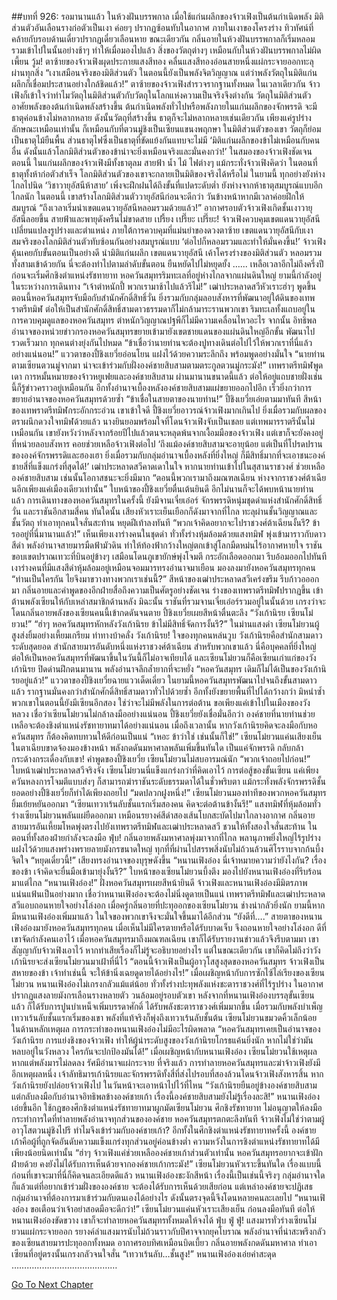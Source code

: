 ##บทที่ 926: รอมานานแล้ว
ในห้วงฝันบรรพกาล เมื่อใช้แก่นผลึกของจ้าวเฟิงเป็นต้นกำเนิดพลัง มิติส่วนตัวอันเลือนรางก่อตัวเป็นเงา ค่อยๆ ปรากฏซ้อนทับในอากาศ
ภายในเงาของโครงร่าง ทิวทัศน์ที่คล้ายกับรอบด้านเดี๋ยวปรากฏเดี๋ยวเลือนหาย
ขณะเดียวกัน กลิ่นอายในห้วงฝันบรรพกาลก็เริ่มหลอมรวมเข้าไปในนั้นอย่างช้าๆ
ทำให้เมื่อมองไปแล้ว สิ่งของวัตถุต่างๆ เหมือนกับในห้วงฝันบรรพกาลไม่ผิดเพี้ยน
วู้ม!
ตาซ้ายของจ้าวเฟิงผุดประกายแสงสีทอง คลื่นแสงสีทองอ่อนสายหนึ่งแผ่กระจายออกทะลุผ่านทุกสิ่ง
“เงาเสมือนจริงของมิติส่วนตัว ในตอนนี้ยังเป็นพลังจิตวิญญาณ แต่ว่าพลังวัตถุในมิติแก่นผลึกก็เชื่อมประสานอย่างใกล้ชิดแล้ว!”
ตาซ้ายของจ้าวเฟิงสำรวจรากฐานทั้งหมด
ในเวลาเดียวกัน จ้าวเฟิงก็เข้าใจว่าทำไมวัตถุในมิติส่วนตัวกับวัตถุในโลกแห่งความเป็นจริงจึงต่างกัน
วัตถุในมิติส่วนตัวอาศัยพลังของต้นกำเนิดพลังสร้างขึ้น
ต้นกำเนิดพลังทั่วไปหรือพลังภายในแก่นผลึกของจักพรรดิ จะมีธาตุค่อนข้างไม่หลากหลาย
ดังนั้นวัตถุที่สร้างขึ้น ธาตุก็จะไม่หลากหลายเช่นเดียวกัน เพียงแค่รูปร่างลักษณะเหมือนเท่านั้น
ก็เหมือนกับที่ตวนมู่ชิงเป็นเซียนแขนงพฤกษา ในมิติส่วนตัวของเขา วัตถุก็ย่อมเป็นธาตุไม้ยืนพื้น ส่วนธาตุไฟซึ่งเป็นธาตุที่ขัดแย้งกันแทบจะไม่มี
‘มิติแก่นผลึกของข้าไม่เหมือนกับคนอื่น ดังนั้นแล้วโลกมิติส่วนตัวของข้าน่าจะยิ่งเหมือนจริงและมั่นคงกว่า!’
ในสมองของจ้าวเฟิงชัดเจน
ตอนนี้ ในแก่นผลึกของจ้าวเฟิงมีทั้งธาตุลม สายฟ้า น้ำ ไม้ ไฟต่างๆ
แม้กระทั่งจ้าวเฟิงคิดว่า ในตอนที่ธาตุทั้งห้าก่อตัวสำเร็จ
โลกมิติส่วนตัวของเขาจะกลายเป็นมิติของจริงได้หรือไม่
ในยามนี้ ทุกอย่างยังห่างไกลไปนิด
‘วิชาวายุอัสนีห้าสาย’ เพิ่งจะฝึกฝนได้ถึงขั้นที่แปดระดับต่ำ ยังห่างจากห้าธาตุสมบูรณ์แบบอีกไกลนัก
ในตอนนี้ เขาสร้างโลกมิติส่วนตัววายุอัสนีก่อนจะดีกว่า วันข้างหน้าหากมีเวลาค่อยฝึกให้สมบูรณ์
“ถึงเวลาเริ่มนำเขตแดนวายุอัสนีหลอมรวมด้วยแล้ว!”
อากาศรอบตัวจ้าวเฟิงเกิดชั้นเงาวายุอัสนีลอยขึ้น สายฟ้าและพายุดังครืนไม่ขาดสาย
เปรี้ยง เปรี๊ยะ เปรี๊ยะ!
จ้าวเฟิงควบคุมเขตแดนวายุอัสนี เปลี่ยนแปลงรูปร่างและตำแหน่ง
ภายใต้การควบคุมที่แม่นยำของดวงตาซ้าย เขตแดนวายุอัสนีกับเงาสมจริงของโลกมิติส่วนตัวทับซ้อนกันอย่างสมบูรณ์แบบ
‘ต่อไปก็หลอมรวมและทำให้มั่นคงขึ้น!’
จ้าวเฟิงคุ้นเคยกับขั้นตอนเป็นอย่างดี
นำมิติแก่นผลึก เขตแดนวายุอัสนี เค้าโครงร่างของมิติส่วนตัว หลอมรวมทั้งสามเข้าด้วยกัน
นี่จะต้องทำไปตามลำดับขั้นตอน ยืนหยัดไปไม่หยุดยั้ง
…...
เหลือเวลาอีกไม่ถึงครึ่งปีก่อนจะเริ่มศึกชิงตำแหน่งรัชทายาท
หอควันสมุทรริมทะเลที่อยู่ห่างไกลจากแผ่นดินใหญ่ ยามนี้กำลังอยู่ในระหว่างการเดินทาง
“เจ้าตำหนักปี้ พวกเรามาช้าไปแล้วรึไม่!”
เฒ่าประหลาดสวีหัวเราะฮ่าๆ พูดขึ้น
ตอนนี้หอควันสมุทรจับมือกับสำนักศักดิ์สิทธิ์วั่น ยิ่งรวมกับกลุ่มลอบสังหารที่พัฒนาอยู่ใต้ดินของเทพราตรีทมิฬ
ต่อให้เป็นสำนักศักดิ์สิทธิ์สามดาวธรรมดาก็ไม่กล้ามาระรานพวกเขา
ริมทะเลทั้งแถบอยู่ในการควบคุมดูแลของหอควันสมุทร ตำหนักวิญญาณปฐพีก็ไม่มีความเคลื่อนไหวอะไร
จากนั้น อิทธิพลอำนาจของหน่วยข่าวกรองหอควันสมุทรขยายเข้ามายังเขตชายแดนของแผ่นดินใหญ่อีกขั้น พัฒนาไปรวดเร็วมาก ทุกคนต่างยุ่งกันไปหมด
“ข้าเชื่อว่านายท่านจะต้องปูทางเดินต่อไปไว้ให้พวกเราที่นี่แล้วอย่างแน่นอน!”
แววตาของปี้ชิงเยวี่ยอ่อนโยน แฝงไว้ด้วยความระลึกถึง พร้อมพูดอย่างมั่นใจ
“นายท่านตามเซียนตวนมู่จากมา น่าจะเข้าร่วมกับฝั่งองค์ชายสิบสามตามตระกูลตวนมู่กระมัง!”
เทพราตรีทมิฬพูดเดา
การหมั้นหมายของจ้าวหยูเฟยและองค์ชายสิบสาม ผ่านมานานขนาดนี้แล้ว ต่อให้อยู่แถบชายฝั่งเช่นนี้ก็รู้ข่าวคราวอยู่เหมือนกัน
อีกทั้งอำนาจเบื้องหลังองค์ชายสิบสามแผ่ขยายออกไปอีก เร็วยิ่งกว่าการขยายอำนาจของหอควันสมุทรด้วยซ้ำ
“ข้าเชื่อในสายตาของนายท่าน!”
ปี้ชิงเยวี่ยเอ่ยตามมาทันที
สีหน้าของเทพราตรีทมิฬกระอักกระอ่วน เขาเข้าใจดี ปี้ชิงเยวี่ยอาวรณ์จ้าวเฟิงมากเกินไป ยิ่งเมื่อรวมกับผลของตราผนึกดวงใจทมิฬด้วยแล้ว นางยินยอมพร้อมใจที่โดนจ้าวเฟิงจับเป็นเชลย
แต่เทพมารราตรีนั้นไม่เหมือนกัน เขายังหวังว่าหลังจากร้อยปีไปแล้วตนจะหลุดพ้นจากเงื้อมมือของจ้าวเฟิง แต่เขาก็จะยังคงอยู่ที่หน่วยลอบสังหาร คอยช่วยเหลือจ้าวเฟิงต่อไป
‘ถึงแม้องค์ชายสิบสามจะอายุน้อย แต่เป็นที่โปรดปรานขององค์จักรพรรดิและฮองเฮา ยิ่งเมื่อรวมกับกลุ่มอำนาจเบื้องหลังที่ยิ่งใหญ่ ก็มีสิทธิ์มากที่จะเอาชนะองค์ชายสี่ที่แข็งแกร่งที่สุดได้!’
เฒ่าประหลาดสวีคาดเดาในใจ หากนายท่านเข้าไปในสุสานราชวงศ์ ช่วยเหลือองค์ชายสิบสาม เช่นนั้นโอกาสชนะจะยิ่งมีมาก
“ตอนนี้พวกเรามาถึงมณฑลเฉียน ห่างจากราชวงศ์ต้าเฉียนอีกเพียงแค่เมืองเดียวเท่านั้น”
ใบหน้าของปี้ชิงเยวี่ยตื่นเต้นยินดี อีกไม่นานก็จะได้พบหน้านายท่านแล้ว
การเดินทางของหอควันสมุทรในครั้งนี้ ยังมีจานเจี๋ยเอ๋อร์ จักรพรรดิหนุ่มชุดดำแห่งสำนักศักดิ์สิทธิ์วั่น และราชันอีกสามสี่คน
ทันใดนั้น เสียงหัวเราะเย็นเยือกก็ดังมาจากที่ไกล ทะลุผ่านชั้นวิญญาณและชั้นวัตถุ ทำเอาทุกคนใจสั่นสะท้าน หยุดฝีเท้าลงทันที
“พวกเจ้าคิดอยากจะไปราชวงศ์ต้าเฉียนงั้นรึ? ข้ารออยู่ที่นี่มานานแล้ว!”
เห็นเพียงเงาร่างคนในชุดดำ ทั่วทั้งร่างหุ้มล้อมด้วยแสงทมิฬ พุ่งเข้ามาราวกับดาวสีดำ
พลังอำนาจสายมารมืดฟ้ามัวดิน ทำให้ท้องฟ้ากว้างใหญ่ตกเข้าสู่โลกมืดหม่นไร้อากาศหายใจ
ราชันขอบเขตปราณเทวะที่บินอยู่ข้างๆ เสมือนโดนภูเขายักษ์พุ่งโจมตี กระอักเลือดออกมา รีบอ้อมออกไปทันที
เงาร่างคนที่มีแสงสีดำหุ้มล้อมอยู่เหมือนจอมมารทรงอำนาจมาเยือน มองลงมายังหอควันสมุทรทุกคน
“ท่านเป็นใครกัน ไยจึงมาขวางทางพวกเราเช่นนี้?”
สีหน้าของเฒ่าประหลาดสวีเคร่งขรึม รีบก้าวอออกมา กลิ่นอายและคำพูดของอีกฝ่ายสื่อถึงความเป็นศัตรูอย่างชัดเจน
ร่างของเทพราตรีทมิฬปรากฏขึ้น เข้าต้านพลังเซียนให้กับเหล่าสมาชิกด้านหลัง
มิฉะนั้น ราชันที่รวมจานเจี๋ยเอ๋อร์รวมอยู่ในนั้นด้วย เกรงว่าจะโดนกลิ่นอายพลังของเซียนคนนี้เข้ากดดันจนตาย
ปี้ชิงเยวี่ยเผยสีหน้าตื่นตะลึง “วังเก้านิรย เซียนโม๋ยวน!”
“ฮ่าๆ หอควันสมุทรหักหลังวังเก้านิรย ข้าไม่มีสิทธิ์จัดการงั้นรึ?”
ในม่านแสงดำ เซียนโม๋ยวนผู้สูงส่งยิ้มอย่างเหี้ยมเกรียม ท่าทางบ้าคลั่ง
วังเก้านิรย!
ใจของทุกคนหล่นวูบ
วังเก้านิรยคือสำนักสามดาวระดับสุดยอด สำนักสายมารอันดับหนึ่งแห่งราชวงศ์ต้าเฉียน สำหรับพวกเขาแล้ว นี่คือบุคคลที่ยิ่งใหญ่
ต่อให้เป็นหอควันสมุทรที่พัฒนาขึ้นในวันนี้ก็ไม่อาจเทียบได้
และเซียนโม๋ยวนก็คือเซียนเก่าแก่ของวังเก้านิรย ปิดด่านฝึกตนมานาน พลังอำนาจลึกล้ำยากที่จะหยั่ง
“หอควันสมุทร เดิมก็ไม่ได้เป็นของวังเก้านิรยอยู่แล้ว!”
แววตาของปี้ชิงเยวี่ยฉายแววเด็ดเดี่ยว
ในยามนี้หอควันสมุทรพัฒนาไปจนถึงขั้นสามดาวแล้ว รากฐานมั่นคงกว่าสำนักศักดิ์สิทธิ์สามดาวทั่วไปด้วยซ้ำ อีกทั้งยังขยายพื้นที่ไปได้กว้างกว่า
มิหนำซ้ำพวกเขาในตอนนี้ยังมีเซียนอีกสอง ใช่ว่าจะไม่มีพลังในการต่อต้าน
ขอเพียงแค่เข้าไปในเมืองของวังหลวง เชื่อว่าเซียนโม๋ยวนไม่กล้าลงมืออย่างแน่นอน
ปี้ชิงเยวี่ยยังเชื่อมั่นอีกว่า องค์ชายที่นายท่านช่วยเหลือจะต้องชิงตำแหน่งรัชทายาทมาได้อย่างแน่นอน เมื่อถึงเวลานั้น หากวังเก้านิรยคิดจะลงมือกับหอควันสมุทร ก็ต้องคิดทบทวนให้ดีก่อนเป็นแน่
“เหอะ ข้าว่าใช่ เช่นนั้นก็ใช่!”
เซียนโม๋ยวนแค่นเสียงเย็น ในตาเฉียบขาดจ้องมองข้างหน้า พลังกดดันมหาศาลพลันเพิ่มขึ้นทันใด
เป็นแค่จักพรรดิ กลับกล้ากระด้างกระเดื่องกับเขา!
คำพูดของปี้ชิงเยวี่ย เซียนโม๋ยวนไม่สบอารมณ์นัก
“พวกเจ้าถอยไปก่อน!”
ใบหน้าเฒ่าประหลาดสวีจริงจัง เซียนโม๋ยวนนี่แข็งแกร่งกว่าที่คิดเอาไว้
การต่อสู้ของขั้นเซียน แค่เพียงควันหลงการโจมตีแบบส่งๆ ก็สามารถฆ่าราชันระดับธรรมดาได้ในชั่วพริบตา
แม้กระทั่งพลังจักรพรรดิชั้นยอดอย่างปี้ชิงเยวี่ยก็ทำได้เพียงถอยไป
“มดปลวกฝูงหนึ่ง!”
เซียนโม๋ยวนมองท่าทีของพวกหอควันสมุทร ยิ้มเย้ยหยันออกมา
“เซียนเทวาเร้นลับชั้นแรกเริ่มสองคน คิดจะต่อต้านข้างั้นรึ!”
แสงทมิฬที่หุ้มล้อมทั่วร่างเซียนโม๋ยวนพลันแผ่ยืดออกมา เหมือนรยางค์สีดำสองเส้นโบกสะบัดไปมาใกลางอากาศ
กลิ่นอายสายมารอันเหี้ยมโหดพุ่งตรงไปยังเทพราตรีทมิฬและเฒ่าประหลาดสวี ชวนให้ทั้งสองใจสั่นสะท้าน
ในตอนที่ทั้งสองฝ่ายกำลังจะลงมือ
ฟุ่บ!
กลิ่นอายพลังมหาศาลพุ่งมาจากที่ไกล พลานุภาพยิ่งใหญ่ไร้รูปร่าง แฝงไว้ด้วยแสงพร่างพรายลายมังกรขนาดใหญ่ ทุกที่ที่ผ่านไปสรรพสิ่งนับไม่ถ้วนล้วนศิโรราบจากก้นบึ้งจิตใจ
“หยุดเดี๋ยวนี้!”
เสียงทรงอำนาจของบุรุษดังขึ้น
“หนานเฟิงอ๋อง นี่เจ้าหมายความว่ายังไงกัน? เรื่องของข้า เจ้าคิดจะยื่นมือเข้ามายุ่งงั้นรึ?”
ใบหน้าของเซียนโม๋ยวนบึ้งตึง มองไปยังหนานเฟิงอ๋องที่รีบร้อนมาแต่ไกล
“หนานเฟิงอ๋อง!”
ฝั่งหอควันสมุทรเผยสีหน้ายินดี
จ้าวเฟิงและหนานเฟิงอ๋องมีมิตรภาพแน่นแฟ้นเป็นอย่างมาก เชื่อว่าหนานเฟิงอ๋องจะต้องไม่นิ่งดูดายเป็นแน่
เทพราตรีทมิฬและเฒ่าประหลาดสวีแอบถอนหายใจอย่างโล่งอก
เมื่อครู่กลิ่นอายที่ปะทุออกของเซียนโม๋ยวน ช่างน่ากลัวยิ่งนัก
ยามนี้หากมีหนานเฟิงอ๋องเพิ่มมาแล้ว ในใจของพวกเขาจึงจะมั่นใจขึ้นมาได้อีกส่วน
“ยังดีที่….”
สายตาของหนานเฟิงอ๋องมายังหอควันสมุทรทุกคน เมื่อเห็นไม่มีใครตายหรือได้รับบาดเจ็บ จึงถอนหายใจอย่างโล่งอก
ดีที่เขาจัดกำลังคนเอาไว้ เมื่อหอควันสมุทรมาถึงมณฑลเฉียน เขาก็ได้รับรายงานข่าวแล้วจึงรีบตามมา
เขาสัญญากับจ้าวเฟิงเอาไว้ หากทำเสียเรื่องก็ไม่รู้จะอธิบายอย่างไร
แต่ในขณะเดียวกัน เขาก็คิดไม่ถึงว่าวังเก้านิรยจะส่งเซียนโม๋ยวนมาเฝ้าที่นี่ไว้
“ตอนนี้จ้าวเฟิงเป็นผู้อาวุโสสูงสุดของหอควันสมุทร จ้าวเฟิงเป็นสหายของข้า เจ้าทำเช่นนี้ จะให้ข้านิ่งเฉยดูดายได้อย่างไร!”
เมื่อเผชิญหน้ากับการซักไซ้ไล่เรียงของเซียนโม๋ยวน หนานเฟิงอ๋องไม่เกรงกลัวแม้แต่น้อย ทั่วทั้งร่างปะทุพลังแห่งชะตาราชวงศ์ที่ไร้รูปร่าง ในอากาศปรากฏแสงลายมังกรเลือนรางหลายตัว วนล้อมอยู่รอบตัวเขา
หลังจากที่หนานเฟิงอ๋องบรรลุขั้นเซียนแล้ว ก็ได้รับการปูนบำเหน็จเพิ่มบรรดาศักดิ์ ได้รับพลังชะตาราชวงศ์เพิ่มมากขึ้น เมื่อรวมกับพลังบำเพ็ญเทวาเร้นลับชั้นแรกเริ่มของเขา พลังที่แท้จริงก็พุ่งถึงเทวาเร้นลับชั้นต้น
เซียนโม๋ยวนขมวดคิ้วเล็กน้อย ในด้านหลักเหตุผล การกระทำของหนานเฟิงอ๋องไม่มีอะไรผิดพลาด
“หอควันสมุทรเคยเป็นอำนาจของวังเก้านิรย การแย่งชิงของจ้าวเฟิง ทำให้ผู้นำระดับสูงของวังเก้านิรยโกรธแค้นยิ่งนัก หากไม่ใช่ว่ามันหลบอยู่ในวังหลวง ใครกันจะปกป้องมันได้!”
เมื่อเผชิญหน้ากับหนานเฟิงอ๋อง เซียนโม๋ยวนใช้เหตุผล หากแต่พลังมารไม่ลดลง รัศมีอำนาจแผ่กระจาย
ที่จริงแล้ว การทำลายหอควันสมุทรและฆ่าจ้าวเฟิงยังมีอีกเหตุผลหนึ่ง
เจ้าลัทธิมารเก้านิรยและจักรพรรดิทั้งสี่ที่ส่งไปรอบที่สองล้วนโดนจ้าวเฟิงสังหารสิ้น
หากวังเก้านิรยยังปล่อยจ้าวเฟิงไป ในวันหน้าจะเอาหน้าไปไว้ที่ไหน
“วังเก้านิรยยืนอยู่ข้างองค์ชายสิบสาม แต่กลับลงมือกับอำนาจอิทธิพลข้างองค์ชายเก้า เรื่องนี้องค์ชายสิบสามยังไม่รู้เรื่องละสิ!”
หนานเฟิงอ๋องเอ่ยขึ้นอีก ใช้กฎของศึกชิงตำแหน่งรัชทายาทมาผูกมัดเซียนโม๋ยวน
ศึกชิงรัชทายาท ไม่อนุญาตให้ลงมือกระทำการใดที่ทำลายพลังอำนาจทุกส่วนขององค์ชาย
หอควันสมุทรตกตะลึงทันที
จ้าวเฟิงไม่ใช่ว่าตามผู้อาวุโสตวนมู่ชิงไปรึ ทำไมจึงเข้าร่วมกับองค์ชายเก้า?
อีกทั้งในศึกชิงตำแหน่งรัชทายาทครั้งนี้ องค์ชายเก้าคือผู้ที่ถูกจัดอันดับความแข็งแกร่งทุกส่วนอยู่ค่อนข้างต่ำ ความหวังในการชิงตำแหน่งรัชทายาทได้มีเพียงน้อยนิดเท่านั้น
“ฮ่าๆ จ้าวเฟิงแค่ช่วยเหลือองค์ชายเก้าส่วนตัวเท่านั้น หอควันสมุทรอยากจะเข้าฝักฝ่ายด้วย คงยังไม่ได้รับการเห็นด้วยจากองค์ชายเก้ากระมัง!”
เซียนโม๋ยวนหัวเราะขึ้นทันใด เรื่องแบบนี้ ก่อนที่เขาจะมาที่นี่ก็คิดจนละเอียดดีแล้ว
หนานเฟิงอ๋องชะงักสีหน้า เรื่องนี้เป็นเช่นนี้จริงๆ กลุ่มอำนาจใดก็แล้วแต่ที่อยากเข้าร่วมฝั่งขององค์ชาย จะต้องได้รับการเห็นด้วยเสียก่อน
แต่เหล่าองค์ชายจะปฏิเสธกลุ่มอำนาจที่ต้องการมาเข้าร่วมกับตนเองได้อย่างไร
ดังนั้นตรงจุดนี้จึงโดนหลายคนละเลยไป
“หนานเฟิงอ๋อง ขอเตือนว่าเจ้าอย่าสอดมือจะดีกว่า!”
เซียนโม๋ยวนแค่นหัวเราะเสียงเย็น ก่อนลงมือทันที ต่อให้หนานเฟิงอ๋องขัดขวาง เขาก็จะทำลายหอควันสมุทรทั้งหมดให้จงได้
ฟุ่บ ฟู่ ฟู่!
แสงมารทั่วร่างเซียนโม๋ยวนแผ่กระจายออก รยางค์ลำแสงมารนับไม่ถ้วนราวกับปีศาจจากยุคโบราณ พลังอำนาจที่น่าสะพรึงกลัวของเซียนสายมารปะทุออกทั้งหมด
อากาศรอบทิศเหมือนบิดเบี้ยว กลิ่นอายพลังกดดันมหาศาล ทำเอาเซียนที่อยู่ตรงนั้นเกรงกลัวจนใจสั่น
“เทวาเร้นลับ…ชั้นสูง!”
หนานเฟิงอ๋องเอ่ยคำสะดุด
……………………………………


[Go To Next Chapter]( ./164.md)